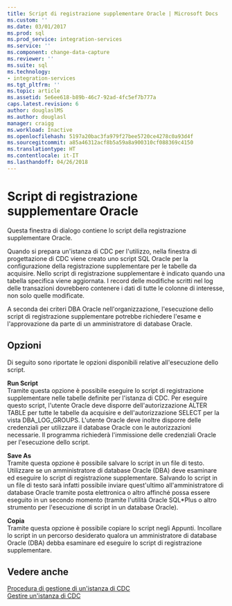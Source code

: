 ```yaml
---
title: Script di registrazione supplementare Oracle | Microsoft Docs
ms.custom: ''
ms.date: 03/01/2017
ms.prod: sql
ms.prod_service: integration-services
ms.service: ''
ms.component: change-data-capture
ms.reviewer: ''
ms.suite: sql
ms.technology:
- integration-services
ms.tgt_pltfrm: ''
ms.topic: article
ms.assetid: 5e6ee618-b89b-46c7-92ad-4fc5ef7b777a
caps.latest.revision: 6
author: douglaslMS
ms.author: douglasl
manager: craigg
ms.workload: Inactive
ms.openlocfilehash: 5197a20bac3fa979f27bee5720ce4278c0a93d4f
ms.sourcegitcommit: a85a46312acf8b5a59a8a900310cf088369c4150
ms.translationtype: HT
ms.contentlocale: it-IT
ms.lasthandoff: 04/26/2018
---
```

# <a name="oracle-supplemental-logging-script"></a>Script di registrazione supplementare Oracle
  Questa finestra di dialogo contiene lo script della registrazione supplementare Oracle.  
  
 Quando si prepara un'istanza di CDC per l'utilizzo, nella finestra di progettazione di CDC viene creato uno script SQL Oracle per la configurazione della registrazione supplementare per le tabelle da acquisire. Nello script di registrazione supplementare è indicato quando una tabella specifica viene aggiornata. I record delle modifiche scritti nel log delle transazioni dovrebbero contenere i dati di tutte le colonne di interesse, non solo quelle modificate.  
  
 A seconda dei criteri DBA Oracle nell'organizzazione, l'esecuzione dello script di registrazione supplementare potrebbe richiedere l'esame e l'approvazione da parte di un amministratore di database Oracle.  
  
## <a name="options"></a>Opzioni  
 Di seguito sono riportate le opzioni disponibili relative all'esecuzione dello script.  
  
 **Run Script**  
 Tramite questa opzione è possibile eseguire lo script di registrazione supplementare nelle tabelle definite per l'istanza di CDC. Per eseguire questo script, l'utente Oracle deve disporre dell'autorizzazione ALTER TABLE per tutte le tabelle da acquisire e dell'autorizzazione SELECT per la vista DBA_LOG_GROUPS. L'utente Oracle deve inoltre disporre delle credenziali per utilizzare il database Oracle con le autorizzazioni necessarie. Il programma richiederà l'immissione delle credenziali Oracle per l'esecuzione dello script.  
  
 **Save As**  
 Tramite questa opzione è possibile salvare lo script in un file di testo. Utilizzare se un amministratore di database Oracle (DBA) deve esaminare ed eseguire lo script di registrazione supplementare. Salvando lo script in un file di testo sarà infatti possibile inviare quest'ultimo all'amministratore di database Oracle tramite posta elettronica o altro affinché possa essere eseguito in un secondo momento (tramite l'utilità Oracle SQL*Plus o altro strumento per l'esecuzione di script in un database Oracle).  
  
 **Copia**  
 Tramite questa opzione è possibile copiare lo script negli Appunti. Incollare lo script in un percorso desiderato qualora un amministratore di database Oracle (DBA) debba esaminare ed eseguire lo script di registrazione supplementare.  
  
## <a name="see-also"></a>Vedere anche  
 [Procedura di gestione di un'istanza di CDC](../../integration-services/change-data-capture/how-to-manage-a-cdc-instance.md)   
 [Gestire un'istanza di CDC](../../integration-services/change-data-capture/manage-a-cdc-instance.md)  
  
  
